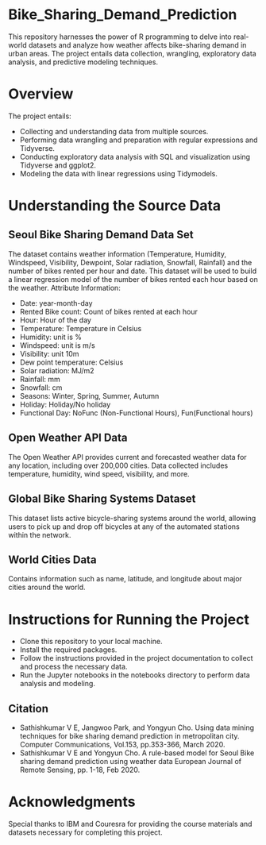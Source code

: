 # Bike_Sharing_Demand_Prediction
This repository harnesses the power of R programming to delve into real-world datasets and analyze how weather affects bike-sharing demand in urban areas. The project entails data collection, wrangling, exploratory data analysis, and predictive modeling techniques.

# Overview
The project entails:
- Collecting and understanding data from multiple sources.
- Performing data wrangling and preparation with regular expressions and Tidyverse.
- Conducting exploratory data analysis with SQL and visualization using Tidyverse and ggplot2.
- Modeling the data with linear regressions using Tidymodels.

# Understanding the Source Data
## Seoul Bike Sharing Demand Data Set
The dataset contains weather information (Temperature, Humidity, Windspeed, Visibility, Dewpoint, Solar radiation, Snowfall, Rainfall) and the number of bikes rented per hour and date. This dataset will be used to build a linear regression model of the number of bikes rented each hour based on the weather.
Attribute Information:
- Date: year-month-day
- Rented Bike count: Count of bikes rented at each hour
- Hour: Hour of the day
- Temperature: Temperature in Celsius
- Humidity: unit is %
- Windspeed: unit is m/s
- Visibility: unit 10m
- Dew point temperature: Celsius
- Solar radiation: MJ/m2
- Rainfall: mm
- Snowfall: cm
- Seasons: Winter, Spring, Summer, Autumn
- Holiday: Holiday/No holiday
- Functional Day: NoFunc (Non-Functional Hours), Fun(Functional hours)

## Open Weather API Data
The Open Weather API provides current and forecasted weather data for any location, including over 200,000 cities. Data collected includes temperature, humidity, wind speed, visibility, and more.

## Global Bike Sharing Systems Dataset
This dataset lists active bicycle-sharing systems around the world, allowing users to pick up and drop off bicycles at any of the automated stations within the network.

## World Cities Data
Contains information such as name, latitude, and longitude about major cities around the world.

# Instructions for Running the Project
- Clone this repository to your local machine.
- Install the required packages.
- Follow the instructions provided in the project documentation to collect and process the necessary data.
- Run the Jupyter notebooks in the notebooks directory to perform data analysis and modeling.

## Citation
- Sathishkumar V E, Jangwoo Park, and Yongyun Cho. Using data mining techniques for bike sharing demand prediction in metropolitan city. Computer Communications, Vol.153, pp.353-366, March 2020.
- Sathishkumar V E and Yongyun Cho. A rule-based model for Seoul Bike sharing demand prediction using weather data European Journal of Remote Sensing, pp. 1-18, Feb 2020.
# Acknowledgments
Special thanks to IBM  and Couresra for providing the course materials and datasets necessary for completing this project.
